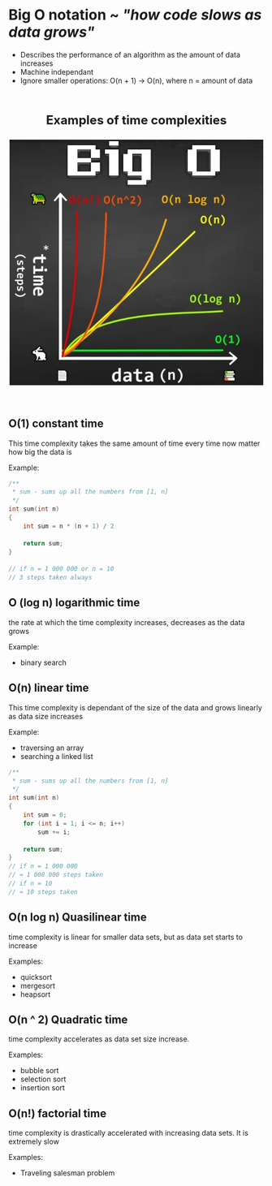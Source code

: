 # Big O notation ~ *"how code slows as data grows"*

* Describes the performance of an algorithm as the amount of data increases
* Machine independant
* Ignore smaller operations: O(n + 1) -> O(n), where n = amount of data

<br>

<p align="center" style="font-weight: bold; font-size: 24px">Examples of time complexities</p>

<p align="center"><img src="img-resources/chart.jpg" width=500></p>

<br>

## O(1) constant time

This time complexity takes the same amount of time every time now matter how big the data is

Example:

```C
/**
 * sum - sums up all the numbers from [1, n]
 */
int sum(int n)
{
    int sum = n * (n + 1) / 2

    return sum;
}

// if n = 1 000 000 or n = 10
// 3 steps taken always
```

## O (log n) logarithmic time

the rate at which the time complexity increases, decreases as the data grows

Example:

* binary search

## O(n) linear time

This time complexity is dependant of the size of the data and grows linearly as data size increases

Example:

* traversing an array
* searching a linked list

```C
/**
 * sum - sums up all the numbers from [1, n]
 */
int sum(int n)
{
    int sum = 0;
    for (int i = 1; i <= n; i++)
        sum += i;

    return sum;
}
// if n = 1 000 000
// ≈ 1 000 000 steps taken
// if n = 10
// ≈ 10 steps taken
```

## O(n log n) Quasilinear time

time complexity is linear for smaller data sets, but as data set starts to increase

Examples:

* quicksort
* mergesort
* heapsort

## O(n ^ 2) Quadratic time

time complexity accelerates as data set size increase.

Examples:

* bubble sort
* selection sort
* insertion sort

## O(n!) factorial time

time complexity is drastically accelerated with increasing data sets. It is extremely slow

Examples:

* Traveling salesman problem
